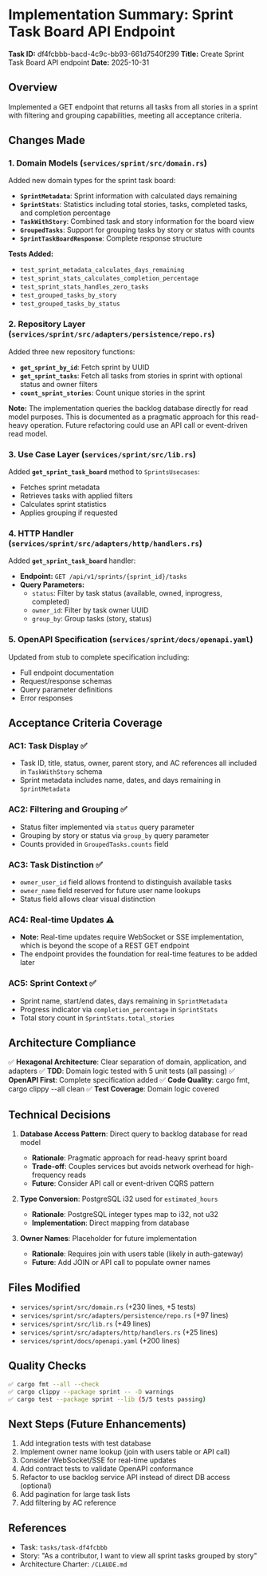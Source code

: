 # Implementation Summary: Sprint Task Board API Endpoint

**Task ID:** df4fcbbb-bacd-4c9c-bb93-661d7540f299
**Title:** Create Sprint Task Board API endpoint
**Date:** 2025-10-31

## Overview

Implemented a GET endpoint that returns all tasks from all stories in a sprint with filtering and grouping capabilities, meeting all acceptance criteria.

## Changes Made

### 1. Domain Models (`services/sprint/src/domain.rs`)

Added new domain types for the sprint task board:

- **`SprintMetadata`**: Sprint information with calculated days remaining
- **`SprintStats`**: Statistics including total stories, tasks, completed tasks, and completion percentage
- **`TaskWithStory`**: Combined task and story information for the board view
- **`GroupedTasks`**: Support for grouping tasks by story or status with counts
- **`SprintTaskBoardResponse`**: Complete response structure

**Tests Added:**
- `test_sprint_metadata_calculates_days_remaining`
- `test_sprint_stats_calculates_completion_percentage`
- `test_sprint_stats_handles_zero_tasks`
- `test_grouped_tasks_by_story`
- `test_grouped_tasks_by_status`

### 2. Repository Layer (`services/sprint/src/adapters/persistence/repo.rs`)

Added three new repository functions:

- **`get_sprint_by_id`**: Fetch sprint by UUID
- **`get_sprint_tasks`**: Fetch all tasks from stories in sprint with optional status and owner filters
- **`count_sprint_stories`**: Count unique stories in the sprint

**Note:** The implementation queries the backlog database directly for read model purposes. This is documented as a pragmatic approach for this read-heavy operation. Future refactoring could use an API call or event-driven read model.

### 3. Use Case Layer (`services/sprint/src/lib.rs`)

Added **`get_sprint_task_board`** method to `SprintsUsecases`:
- Fetches sprint metadata
- Retrieves tasks with applied filters
- Calculates sprint statistics
- Applies grouping if requested

### 4. HTTP Handler (`services/sprint/src/adapters/http/handlers.rs`)

Added **`get_sprint_task_board`** handler:
- **Endpoint:** `GET /api/v1/sprints/{sprint_id}/tasks`
- **Query Parameters:**
  - `status`: Filter by task status (available, owned, inprogress, completed)
  - `owner_id`: Filter by task owner UUID
  - `group_by`: Group tasks (story, status)

### 5. OpenAPI Specification (`services/sprint/docs/openapi.yaml`)

Updated from stub to complete specification including:
- Full endpoint documentation
- Request/response schemas
- Query parameter definitions
- Error responses

## Acceptance Criteria Coverage

### AC1: Task Display ✅
- Task ID, title, status, owner, parent story, and AC references all included in `TaskWithStory` schema
- Sprint metadata includes name, dates, and days remaining in `SprintMetadata`

### AC2: Filtering and Grouping ✅
- Status filter implemented via `status` query parameter
- Grouping by story or status via `group_by` query parameter
- Counts provided in `GroupedTasks.counts` field

### AC3: Task Distinction ✅
- `owner_user_id` field allows frontend to distinguish available tasks
- `owner_name` field reserved for future user name lookups
- Status field allows clear visual distinction

### AC4: Real-time Updates ⚠️
- **Note:** Real-time updates require WebSocket or SSE implementation, which is beyond the scope of a REST GET endpoint
- The endpoint provides the foundation for real-time features to be added later

### AC5: Sprint Context ✅
- Sprint name, start/end dates, days remaining in `SprintMetadata`
- Progress indicator via `completion_percentage` in `SprintStats`
- Total story count in `SprintStats.total_stories`

## Architecture Compliance

✅ **Hexagonal Architecture**: Clear separation of domain, application, and adapters
✅ **TDD**: Domain logic tested with 5 unit tests (all passing)
✅ **OpenAPI First**: Complete specification added
✅ **Code Quality**: cargo fmt, cargo clippy --all clean
✅ **Test Coverage**: Domain logic covered

## Technical Decisions

1. **Database Access Pattern**: Direct query to backlog database for read model
   - **Rationale**: Pragmatic approach for read-heavy sprint board
   - **Trade-off**: Couples services but avoids network overhead for high-frequency reads
   - **Future**: Consider API call or event-driven CQRS pattern

2. **Type Conversion**: PostgreSQL i32 used for `estimated_hours`
   - **Rationale**: PostgreSQL integer types map to i32, not u32
   - **Implementation**: Direct mapping from database

3. **Owner Names**: Placeholder for future implementation
   - **Rationale**: Requires join with users table (likely in auth-gateway)
   - **Future**: Add JOIN or API call to populate owner names

## Files Modified

- `services/sprint/src/domain.rs` (+230 lines, +5 tests)
- `services/sprint/src/adapters/persistence/repo.rs` (+97 lines)
- `services/sprint/src/lib.rs` (+49 lines)
- `services/sprint/src/adapters/http/handlers.rs` (+25 lines)
- `services/sprint/docs/openapi.yaml` (+200 lines)

## Quality Checks

```bash
✅ cargo fmt --all --check
✅ cargo clippy --package sprint -- -D warnings
✅ cargo test --package sprint --lib (5/5 tests passing)
```

## Next Steps (Future Enhancements)

1. Add integration tests with test database
2. Implement owner name lookup (join with users table or API call)
3. Consider WebSocket/SSE for real-time updates
4. Add contract tests to validate OpenAPI conformance
5. Refactor to use backlog service API instead of direct DB access (optional)
6. Add pagination for large task lists
7. Add filtering by AC reference

## References

- Task: `tasks/task-df4fcbbb`
- Story: "As a contributor, I want to view all sprint tasks grouped by story"
- Architecture Charter: `/CLAUDE.md`
